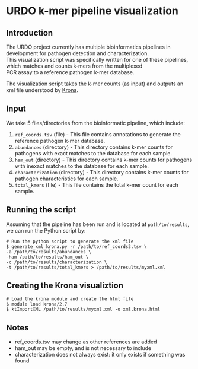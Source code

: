 # URDO k-mer pipeline visualization

## Introduction
The URDO project currently has multiple bioinformatics pipelines in development for pathogen detection and characterization. \
This visualization script was specifically written for one of these pipelines, which matches and counts k-mers from the multiplexed \
PCR assay to a reference pathogen k-mer database. 

The visualization script takes the k-mer counts (as input) and outputs an xml file understood by [Krona](https://github.com/marbl/Krona/wiki).

## Input
We take 5 files/directories from the bioinformatic pipeline, which include:
1. `ref_coords.tsv` (file) - This file contains annotations to generate the reference pathogen k-mer database.
2. `abundances` (directory) - This directory contains k-mer counts for pathogens with exact matches to the database for each sample. 
3. `ham_out` (directory) - This directory contains k-mer counts for pathogens with inexact matches to the database for each sample. 
4. `characterization` (directory) - This directory contains k-mer counts for pathogen characteristics for each sample.
5. `total_kmers` (file) - This file contains the total k-mer count for each sample.  

## Running the script
Assuming that the pipeline has been run and is located at `path/to/results`, we can run the Python script by: 
```
# Run the python script to generate the xml file
$ generate_xml_krona.py -r /path/to/ref_coords3.tsv \
-a /path/to/results/abundances \
-ham /path/to/results/ham_out \
-c /path/to/results/characterization \
-t /path/to/results/total_kmers > /path/to/results/myxml.xml
```

## Creating the Krona visualiztion
```
# Load the krona module and create the html file
$ module load krona/2.7
$ ktImportXML /path/to/results/myxml.xml -o xml.krona.html
```

## Notes
* ref_coords.tsv may change as other references are added
* ham_out may be empty, and is not necessary to include
* characterization does not always exist: it only exists if something was found
